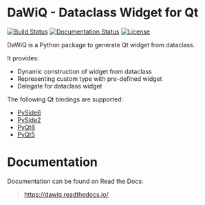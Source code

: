 # DaWiQ - Dataclass Widget for Qt

[![Build Status](https://github.com/JSS95/dawiq/actions/workflows/ci.yml/badge.svg)](https://github.com/JSS95/dawiq/actions/workflows/ci.yml)
[![Documentation Status](https://readthedocs.org/projects/dawiq/badge/?version=latest)](https://dawiq.readthedocs.io/en/latest/?badge=latest)
[![License](https://img.shields.io/github/license/JSS95/dawiq)](https://github.com/JSS95/dawiq/blob/master/LICENSE)

DaWiQ is a Python package to generate Qt widget from dataclass.

It provides:
- Dynamic construction of widget from dataclass
- Representing custom type with pre-defined widget
- Delegate for dataclass widget

The following Qt bindings are supported:
- [PySide6](https://pypi.org/project/PySide6/)
- [PySide2](https://pypi.org/project/PySide2/)
- [PyQt6](https://pypi.org/project/PyQt6/)
- [PyQt5](https://pypi.org/project/PyQt5/)

# Documentation

Documentation can be found on Read the Docs:

> https://dawiq.readthedocs.io/
